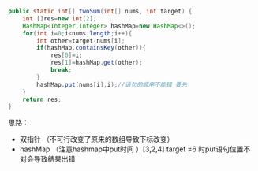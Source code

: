 ```java
public static int[] twoSum(int[] nums, int target) {
    int []res=new int[2];
    HashMap<Integer,Integer> hashMap=new HashMap<>();
    for(int i=0;i<nums.length;i++){
        int other=target-nums[i];
        if(hashMap.containsKey(other)){
            res[0]=i;
            res[1]=hashMap.get(other);
            break;
        }
        hashMap.put(nums[i],i);//语句的顺序不能错 要先
    }
    return res;
}
```

思路：

- 双指针 （不可行改变了原来的数组导致下标改变）
- hashMap （注意hashmap中put时间 ）[3,2,4] target =6 时put语句位置不对会导致结果出错



